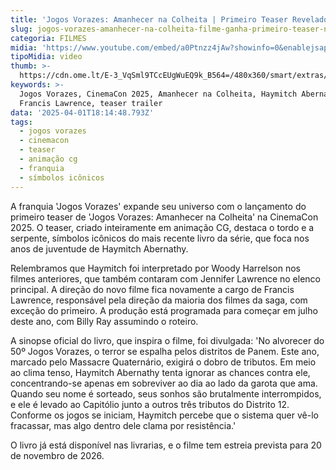```yaml
---
title: 'Jogos Vorazes: Amanhecer na Colheita | Primeiro Teaser Revelado na CinemaCon'
slug: jogos-vorazes-amanhecer-na-colheita-filme-ganha-primeiro-teaser-na-cinemacon
categoria: FILMES
midia: 'https://www.youtube.com/embed/a0Ptnzz4jAw?showinfo=0&enablejsapi=1'
tipoMidia: video
thumb: >-
  https://cdn.ome.lt/E-3_VqSml9TCcEUgWuEQ9k_B564=/480x360/smart/extras/conteudos/01_eTLf232.jpg
keywords: >-
  Jogos Vorazes, CinemaCon 2025, Amanhecer na Colheita, Haymitch Abernathy,
  Francis Lawrence, teaser trailer
data: '2025-04-01T18:14:48.793Z'
tags:
  - jogos vorazes
  - cinemacon
  - teaser
  - animação cg
  - franquia
  - símbolos icônicos
---
```


A franquia 'Jogos Vorazes' expande seu universo com o lançamento do primeiro teaser de 'Jogos Vorazes: Amanhecer na Colheita' na CinemaCon 2025. O teaser, criado inteiramente em animação CG, destaca o tordo e a serpente, símbolos icônicos do mais recente livro da série, que foca nos anos de juventude de Haymitch Abernathy.

Relembramos que Haymitch foi interpretado por Woody Harrelson nos filmes anteriores, que também contaram com Jennifer Lawrence no elenco principal. A direção do novo filme fica novamente a cargo de Francis Lawrence, responsável pela direção da maioria dos filmes da saga, com exceção do primeiro. A produção está programada para começar em julho deste ano, com Billy Ray assumindo o roteiro.

A sinopse oficial do livro, que inspira o filme, foi divulgada: 'No alvorecer do 50º Jogos Vorazes, o terror se espalha pelos distritos de Panem. Este ano, marcado pelo Massacre Quaternário, exigirá o dobro de tributos. Em meio ao clima tenso, Haymitch Abernathy tenta ignorar as chances contra ele, concentrando-se apenas em sobreviver ao dia ao lado da garota que ama. Quando seu nome é sorteado, seus sonhos são brutalmente interrompidos, e ele é levado ao Capitólio junto a outros três tributos do Distrito 12. Conforme os jogos se iniciam, Haymitch percebe que o sistema quer vê-lo fracassar, mas algo dentro dele clama por resistência.'

O livro já está disponível nas livrarias, e o filme tem estreia prevista para 20 de novembro de 2026.
